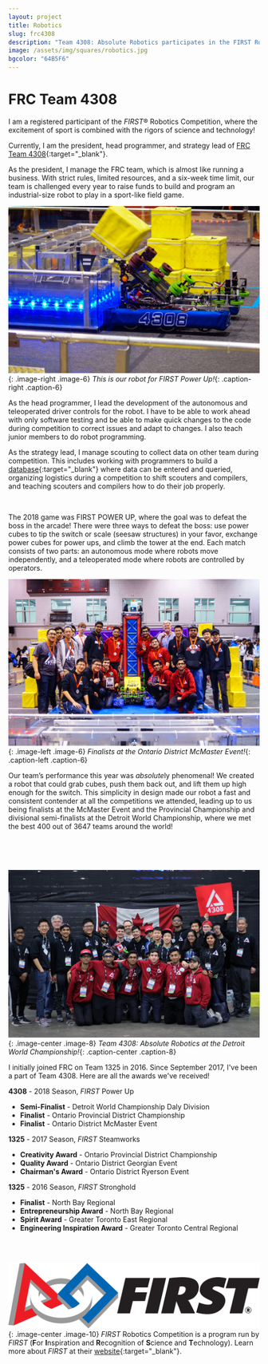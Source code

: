 ```yaml
---
layout: project
title: Robotics
slug: frc4308
description: "Team 4308: Absolute Robotics participates in the FIRST Robotics Competition (FRC), where the excitement of sport is combined with the rigors of science and technology."
image: /assets/img/squares/robotics.jpg
bgcolor: "64B5F6"
---
```


# FRC Team 4308

I am a registered participant of the *FIRST*&reg; Robotics Competition, where the excitement of sport is combined with the rigors of science and technology!

Currently, I am the president, head programmer, and strategy lead of [FRC Team 4308](http://team4308.ca){:target="_blank"}.

As the president, I manage the FRC team, which is almost like running a business. With strict rules, limited resources, and a six-week time limit, our team is challenged every year to raise funds to build and program an industrial-size robot to play in a sport-like field game.

![2018 Robot](/assets/img/robotics1.jpg){: .image-right .image-6}
*This is our robot for FIRST Power Up!*{: .caption-right .caption-6}

As the head programmer, I lead the development of the autonomous and teleoperated driver controls for the robot. I have to be able to work ahead with only software testing and be able to make quick changes to the code during competition to correct issues and adapt to changes. I also teach junior members to do robot programming.

As the strategy lead, I manage scouting to collect data on other team during competition. This includes working with programmers to build a [database](https://first-powerup-compiler.firebaseapp.com/){:target="_blank"} where data can be entered and queried, organizing logistics during a competition to shift scouters and compilers, and teaching scouters and compilers how to do their job properly.

<br>

The 2018 game was FIRST POWER UP, where the goal was to defeat the boss in the arcade! There were three ways to defeat the boss: use power cubes to tip the switch or scale (seesaw structures) in your favor, exchange power cubes for power ups, and climb the tower at the end. Each match consists of two parts: an autonomous mode where robots move independently, and a teleoperated mode where robots are controlled by operators.

![McMaster Team Photo](/assets/img/robotics2.png){: .image-left .image-6}
*Finalists at the Ontario District McMaster Event!*{: .caption-left .caption-6}

Our team’s performance this year was *absolute*ly phenomenal! We created a robot that could grab cubes, push them back out, and lift them up high enough for the switch. This simplicity in design made our robot a fast and consistent contender at all the competitions we attended, leading up to us being finalists at the McMaster Event and the Provincial Championship and divisional semi-finalists at the Detroit World Championship, where we met the best 400 out of 3647 teams around the world!

<br>
<br>
<br>

![Worlds Team Photo](/assets/img/robotics3.jpg){: .image-center .image-8}
*Team 4308: Absolute Robotics at the Detroit World Championship!*{: .caption-center .caption-8}

I initially joined FRC on Team 1325 in 2016. Since September 2017, I've been a part of Team 4308.
Here are all the awards we've received!  

**4308** - 2018 Season, *FIRST* Power Up

* **Semi-Finalist** - Detroit World Championship Daly Division 
* **Finalist** - Ontario Provincial District Championship
* **Finalist** - Ontario District McMaster Event

**1325** - 2017 Season, *FIRST* Steamworks

* **Creativity Award** - Ontario Provincial District Championship
* **Quality Award** - Ontario District Georgian Event
* **Chairman's Award** - Ontario District Ryerson Event

**1325** - 2016 Season, *FIRST* Stronghold

* **Finalist** - North Bay Regional
* **Entrepreneurship Award** - North Bay Regional
* **Spirit Award** - Greater Toronto East Regional
* **Engineering Inspiration Award** - Greater Toronto Central Regional

<br>
<br>

![Worlds Team Photo](/assets/img/robotics4.png){: .image-center .image-10}
*FIRST* Robotics Competition is a program run by *FIRST* (**F**or **I**nspiration and **R**ecognition of **S**cience and **T**echnology). Learn more about *FIRST* at their [website](https://www.firstinspires.org){:target="_blank"}.